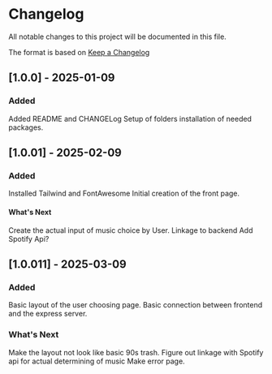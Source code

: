 # Changelog

All notable changes to this project will be documented in this file.

The format is based on [Keep a Changelog](https://keepachangelog.com/en/1.1.0/)


## [1.0.0] - 2025-01-09

### Added
Added README and CHANGELog
Setup of folders 
installation of needed packages.


## [1.0.01] - 2025-02-09

### Added
Installed Tailwind and FontAwesome
Initial creation of the front page.


#### What's Next
Create the actual input of music choice by User.
Linkage to backend
Add Spotify Api?


## [1.0.011] - 2025-03-09

### Added
Basic layout of the user choosing page.
Basic connection between frontend and the express server.

### What's Next
Make the layout not look like basic 90s trash.
Figure out linkage with Spotify api for actual determining of music
Make error page.

